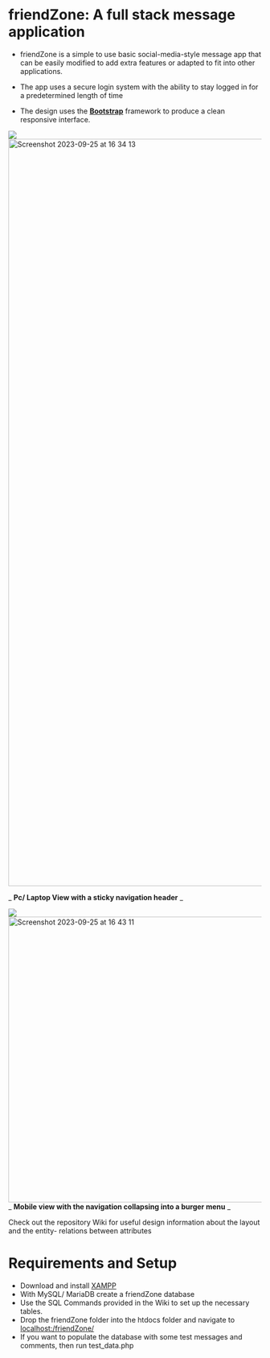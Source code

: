 # friendZone: A full stack message application

* friendZone is a simple to use basic social-media-style message app that can be easily modified to add extra features or adapted to fit into other applications.

* The app uses a secure login system with the ability to stay logged in for a predetermined length of time

* The design uses the [**Bootstrap**](https://getbootstrap.com/) framework to produce a clean responsive interface.

![](RackMultipart20230926-1-vsy2qo_html_d2a9f29b985fdc2d.png)
<img width="1486" scale="70" alt="Screenshot 2023-09-25 at 16 34 13" src="https://github.com/N1c-C/Full_Stack_Message_App_FriendZone/assets/103114303/700e6416-c737-480c-927d-2a11a2bcd30b">


_ **Pc/ Laptop View with a sticky navigation header** _

![](RackMultipart20230926-1-vsy2qo_html_b1de02ec60f37d32.png)
<img width="568" alt="Screenshot 2023-09-25 at 16 43 11" src="https://github.com/N1c-C/Full_Stack_Message_App_FriendZone/assets/103114303/badf57c6-75ab-46c4-b47e-91f5b707f9c6">
_ **Mobile view with the navigation collapsing into a burger menu** _

Check out the repository Wiki for useful design information about the layout and the entity- relations between attributes

# Requirements and Setup

- Download and install [XAMPP](https://www.apachefriends.org/)
- With MySQL/ MariaDB create a friendZone database
- Use the SQL Commands provided in the Wiki to set up the necessary tables.
- Drop the friendZone folder into the htdocs folder and navigate to [localhost:/friendZone/](http://localhost:/friendZone/)
- If you want to populate the database with some test messages and comments, then run test\_data.php

